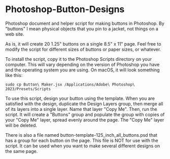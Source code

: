 # Photoshop-Button-Designs

Photoshop document and helper script for making buttons in Photoshop. By "buttons" I mean physical objects that you pin to a jacket, not things on a web site.

As is, it will create 20 1.25" buttons on a single 8.5" x 11" page. Feel free to modify the script for different sizes of buttons or paper sizes, or whatever.

To install the script, copy it to the Photoshop Scripts directory on your computer. This will vary depending on the version of Photoshop you have and the operating system you are using. On macOS, it will look something like this:

```sudo cp Button\ Maker.jsx /Applications/Adobe\ Photoshop\ 2023/Presets/Scripts```

To use this script, design your button using the template. When you are satisfied with the design, duplicate the Design Layers group, then merge all of its layers into a single layer. Name that layer "Copy Me". Then, run the script. It will create a "Buttons" group and populate the group with copies of your "Copy Me" layer, spread evenly around the page. The "Copy Me" layer will be deleted.

There is also a file named button-template-125_inch_all_buttons.psd that has a group for each button on the page. This file is NOT for use with the script. It can be used when you want to make several different designs on the same page.
